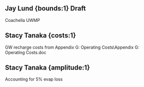 ## Jay Lund {bounds:1} Draft
Coachella UWMP

## Stacy Tanaka {costs:1} 
GW recharge costs from Appendix G: Operating Costs\Appendix G: Operating Costs.doc

## Stacy Tanaka {amplitude:1} 
Accounting for 5% evap loss
